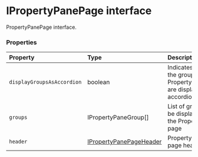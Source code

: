 # IPropertyPanePage interface



PropertyPanePage interface.




### Properties

| Property	   | Type	| Description|
|:-------------|:-------|:-----------|
|`displayGroupsAsAccordion`      | boolean | Indicates whether the groups on the PropertyPanePage are displayed as accordion or not |
|`groups`      | IPropertyPaneGroup[] | List of groups to be displayed on the PropertyPane page |
|`header`      | [IPropertyPanePageHeader](IPropertyPanePageHeader.md) | PropertyPane page header |




